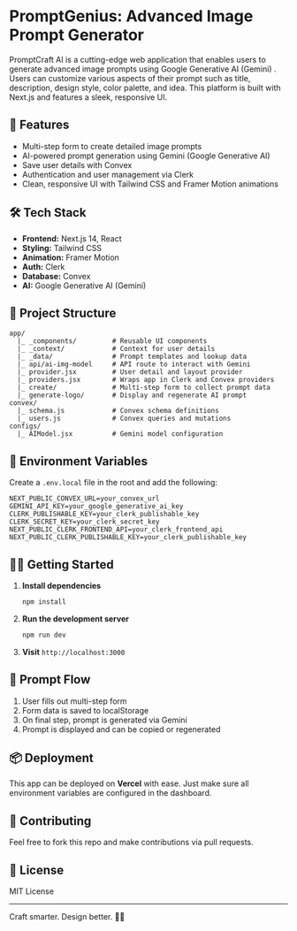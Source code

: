 # PromptGenius: Advanced Image Prompt Generator

PromptCraft AI is a cutting-edge web application that enables users to generate advanced image prompts using Google Generative AI (Gemini) . Users can customize various aspects of their prompt such as title, description, design style, color palette, and idea. This platform is built with Next.js and features a sleek, responsive UI.

## 🚀 Features

- Multi-step form to create detailed image prompts
- AI-powered prompt generation using Gemini (Google Generative AI)
- Save user details  with Convex
- Authentication and user management via Clerk
- Clean, responsive UI with Tailwind CSS and Framer Motion animations

## 🛠️ Tech Stack

- **Frontend:** Next.js 14, React
- **Styling:** Tailwind CSS
- **Animation:** Framer Motion
- **Auth:** Clerk
- **Database:** Convex
- **AI:** Google Generative AI (Gemini)

## 📁 Project Structure

```
app/
  |_ _components/         # Reusable UI components
  |_ _context/            # Context for user details
  |_ _data/               # Prompt templates and lookup data
  |_ api/ai-img-model     # API route to interact with Gemini
  |_ provider.jsx         # User detail and layout provider
  |_ providers.jsx        # Wraps app in Clerk and Convex providers
  |_ create/              # Multi-step form to collect prompt data
  |_ generate-logo/       # Display and regenerate AI prompt
convex/
  |_ schema.js            # Convex schema definitions
  |_ users.js             # Convex queries and mutations
configs/
  |_ AIModel.jsx          # Gemini model configuration
```

## 🔐 Environment Variables

Create a `.env.local` file in the root and add the following:

```env
NEXT_PUBLIC_CONVEX_URL=your_convex_url
GEMINI_API_KEY=your_google_generative_ai_key
CLERK_PUBLISHABLE_KEY=your_clerk_publishable_key
CLERK_SECRET_KEY=your_clerk_secret_key
NEXT_PUBLIC_CLERK_FRONTEND_API=your_clerk_frontend_api
NEXT_PUBLIC_CLERK_PUBLISHABLE_KEY=your_clerk_publishable_key
```

## 🧑‍💻 Getting Started

1. **Install dependencies**

   ```bash
   npm install
   ```

2. **Run the development server**

   ```bash
   npm run dev
   ```

3. **Visit** `http://localhost:3000`

## 🧠 Prompt Flow

1. User fills out multi-step form
2. Form data is saved to localStorage
3. On final step, prompt is generated via Gemini
4. Prompt is displayed and can be copied or regenerated

## 📦 Deployment

This app can be deployed on **Vercel** with ease. Just make sure all environment variables are configured in the dashboard.

## 🤝 Contributing

Feel free to fork this repo and make contributions via pull requests.

## 📄 License

MIT License

---

Craft smarter. Design better. 🎨✨
